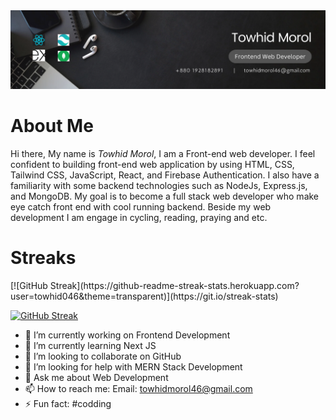 <img src='./images/banner.png'/> 
<h1>About Me</h1>
<p> Hi there, My name is <em>Towhid Morol</em>, I am a Front-end web developer. I feel confident to building front-end web application by using  HTML, CSS, Tailwind CSS, JavaScript, React, and Firebase Authentication. I also have a familiarity with some backend technologies such as NodeJs, Express.js, and MongoDB. My goal is to become a full stack web developer who make eye catch front end with cool running backend. Beside my web development I am engage in cycling, reading, praying and etc.</p>

<h1>Streaks</h1>
[![GitHub Streak](https://github-readme-streak-stats.herokuapp.com?user=towhid046&theme=transparent)](https://git.io/streak-stats)
<p><a href="https://git.io/streak-stats"><img src="https://github-readme-streak-stats.herokuapp.com?user=towhid046&theme=transparent" alt="GitHub Streak" /></a>
</p>

- 🔭 I’m currently working on Frontend Development
- 🌱 I’m currently learning Next JS
- 👯 I’m looking to collaborate on GitHub
- 🤔 I’m looking for help with MERN Stack Development
- 💬 Ask me about Web Development
- 📫 How to reach me: Email: towhidmorol46@gmail.com
- ⚡ Fun fact: #codding
